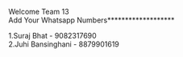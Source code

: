 Welcome Team 13  
Add Your Whatsapp Numbers*******************  

1.Suraj Bhat - 9082317690  
2.Juhi Bansinghani - 8879901619
